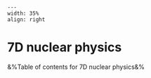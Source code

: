 
```{figure} /figures/busy.png
---
width: 35%
align: right
```
# 7D nuclear physics

&%Table of contents for 7D nuclear physics&%
